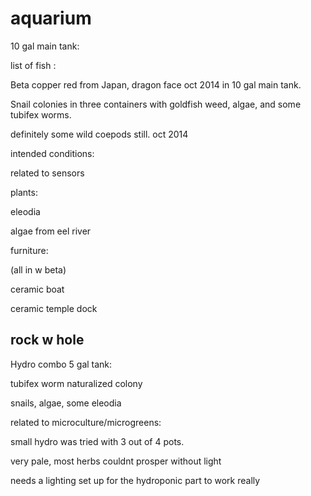 aquarium
========

10 gal main tank:

list of fish :

Beta copper red from Japan, dragon face oct 2014 in 10 gal main tank.

Snail colonies in three containers with goldfish weed, algae, and some tubifex worms.

definitely some wild coepods still. oct 2014

intended conditions:

related to sensors

plants:

eleodia

algae from eel river

furniture:

(all in w beta)

ceramic boat

ceramic temple dock

rock w hole
------------------------------
Hydro combo 5 gal tank:

tubifex worm naturalized colony

snails, algae, some eleodia

related to microculture/microgreens:

small hydro was tried with 3 out of  4 pots.

very pale, most herbs couldnt prosper without light

needs a lighting set up for the hydroponic part to work really




